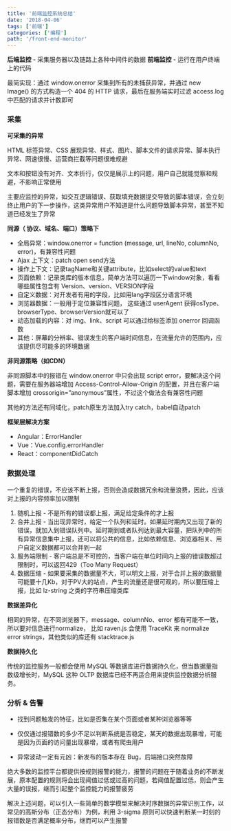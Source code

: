 ```yaml
---
title: '前端监控系统总结'
date: '2018-04-06'
tags: ['前端']
categories: ['编程']
path: '/front-end-monitor'
---
```


**后端监控** - 采集服务器以及链路上各种中间件的数据
**前端监控** - 运行在用户终端上的代码

最简实现：通过 window.onerror 采集到所有的未捕获异常，并通过 new Image() 的方式构造一个 404 的 HTTP 请求，最后在服务端实时过滤 access.log 中匹配的请求并计数即可

### 采集
**可采集的异常**

HTML 标签异常、CSS 展现异常、样式、图片、脚本文件的请求异常、脚本执行异常、网速很慢、运营商拦截等问题很难规避

文本和按钮没有对齐、文本折行，仅仅是展示上的问题，用户自己就能觉察和规避，不影响正常使用

主要应监控的异常，如交互逻辑错误、获取填充数据提交导致的脚本错误，会立刻终止用户的下一步操作，这类异常用户不知道是什么问题导致脚本异常，甚至不知道已经发生了异常

**同源（ 协议、域名、端口）策略下**

- 全局异常：window.onerror = function (message, url, lineNo, columnNo, error)，有兼容性问题
- Ajax 上下文：patch open send方法
- 操作上下文：记录tagName和关键attribute，比如select的value和text
- 页面依赖：记录类库的版本信息，简单方法可以遍历一下window对象，看看哪些属性包含有 Version、version、VERSION字段
- 自定义数据：对开发者有用的字段，比如用lang字段区分语言环境
- 浏览器数据：一般用于定位兼容性问题， 这些通过 userAgent 获得osType、browserType、browserVersion就可以了
- 动态加载的内容：对 img、link、script 可以通过给标签添加 onerror 回调函数
- 其他：屏幕的分辨率、错误发生的客户端时间信息，在流量允许的范围内，应该提供尽可能多的环境数据

**非同源策略（如CDN）**

非同源脚本中的报错在 window.onerror 中只会出现 script error，要解决这个问题，需要在服务器端增加 Access-Control-Allow-Origin 的配置，并且在客户端脚本增加 crossorigin=”anonymous”属性，不过这个做法会有兼容性问题

其他的方法还有同域化，patch原生方法加入try catch，babel自动patch

**框架层解决方案**

- Angular：ErrorHandler
- Vue：Vue.config.errorHandler
- React：componentDidCatch

### 数据处理
一个重复的错误，不应该不断上报，否则会造成数据冗余和流量浪费，因此，应该对上报的内容频率加以限制

1. 随机上报 - 不是所有的错误都上报，满足给定条件的才上报
2. 合并上报 - 当出现异常时，给定一个队列和延时。如果延时期内又出现了新的错误，就加入到错误队列中。延时期到或者队列达到最大容量，把队列中的所有异常信息集中上报，还可以将公共的信息，比如依赖信息、浏览器相关、用户自定义数据都可以合并到一起
3. 服务端限制 - 客户端总是不可控的，当客户端在单位时间内上报的错误数超过限制时，可以返回429（Too Many Request）
4. 数据压缩 - 如果要采集的数据量不大，可以明文上报，对于合并上报的数据量可能要十几Kb，对于PV大的站点，产生的流量还是很可观的，所以要压缩上报，比如 lz-string 之类的字符串压缩类库

**数据差异化**

相同的异常，在不同浏览器下，message、columnNo、error 都有可能不一致，所以要对信息进行normalize，
比如 raven.js 会使用 TraceKit 来 normalize error strings，其他类似的库还有 stacktrace.js

**数据持久化**

传统的监控服务一般都会使用 MySQL 等数据库进行数据持久化，但当数据量指数级增长时，MySQL 这种 OLTP 数据库已经不再适合用来提供监控数据分析服务。

### 分析 & 告警
- 找到问题触发的特征，比如是否集在某个页面或者某种浏览器等等

- 仅仅通过报错数的多少不足以判断系统是否稳定，某天的数据出现暴增，可能是因为页面的访问量出现暴增，或者有爬虫用户

- 异常波动一定有元凶：新发布的版本存在 Bug，后端接口突然故障

绝大多数的监控平台都提供按规则报警的能力，报警的问题在于随着业务的不断发展，原本配置的规则将会出现阈值过低或过高的问题，若阈值配置过低，则会产生大量的误报，继而引起整个监控能力的报警疲劳

解决上述问题，可以引入一些简单的数学模型来解决时序数据的异常识别工作，以常见的高斯分布（正态分布）为例，利用 3-sigma 原则可以快速判断某一时刻的报错数是否满足概率分布，继而可以产生报警